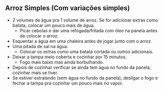 ## Arroz Simples (Com variações simples)
- 2 volumes de água pra 1 volume de arroz. Se for adicionar extras como batata, colocar um pouco mais de água.
    - Picar cebolas e dar uma refogada/fritada com óleo na panela antes de colocar o arroz.
- Esquentar a água em uma chaleira antes de jogar junto com o arroz.
- Uma pitada de sal na água.
    - Colocar os extras como uma batata cortada ou outros adicionais.
- Deixar a tampa meio coberta e cozinhar por 15 minutos.
    - Fogo mais baixo mas ainda borbulhando.
- Depois de cozinhar verificar se ainda tem água no fundo da panela, cozinhar mais se tiver.
- Se estiver estralando (sem água no fundo da panela), desligar o fogo e fechar a tampa pra cozinhar um pouco mais no vapor.